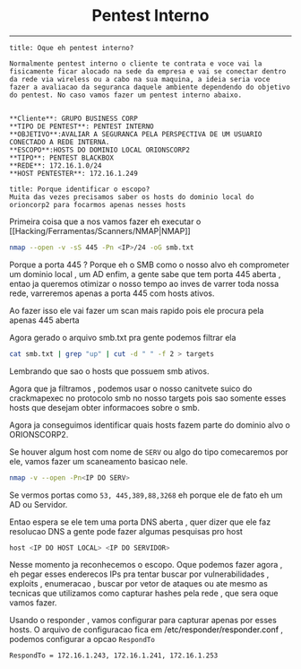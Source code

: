 <h1 align="center">Pentest Interno</h1>
<hr>

```ad-question
title: Oque eh pentest interno?

Normalmente pentest interno o cliente te contrata e voce vai la fisicamente ficar alocado na sede da empresa e vai se conectar dentro da rede via wireless ou a cabo na sua maquina, a ideia seria voce fazer a avaliacao da seguranca daquele ambiente dependendo do objetivo do pentest. No caso vamos fazer um pentest interno abaixo.
```

```ad-info

**Cliente**: GRUPO BUSINESS CORP
**TIPO DE PENTEST**: PENTEST INTERNO
**OBJETIVO**:AVALIAR A SEGURANCA PELA PERSPECTIVA DE UM USUARIO CONECTADO A REDE INTERNA.
**ESCOPO**:HOSTS DO DOMINIO LOCAL ORIONSCORP2
**TIPO**: PENTEST BLACKBOX
**REDE**: 172.16.1.0/24
**HOST PENTESTER**: 172.16.1.249
```

```ad-question
title: Porque identificar o escopo?
Muita das vezes precisamos saber os hosts do dominio local do orioncorp2 para focarmos apenas nesses hosts
```

Primeira coisa que a nos vamos fazer eh executar o [[Hacking/Ferramentas/Scanners/NMAP|NMAP]] 

```sh
nmap --open -v -sS 445 -Pn <IP>/24 -oG smb.txt
```

Porque a porta 445 ? Porque eh o SMB como o nosso alvo eh comprometer um dominio local , um AD enfim, a gente sabe que tem porta 445 aberta , entao ja queremos otimizar o nosso tempo ao inves de varrer toda nossa rede, varreremos apenas a porta 445 com hosts ativos.

Ao fazer isso ele vai fazer um scan mais rapido pois ele procura pela apenas 445 aberta

Agora gerado o arquivo smb.txt pra gente podemos filtrar ela

```sh
cat smb.txt | grep "up" | cut -d " " -f 2 > targets
```

Lembrando que sao o hosts que possuem smb ativos.

Agora que ja filtramos , podemos usar o nosso canitvete suico do <span style='color:var(--mk-color-red)'>crackmapexec</span> no protocolo <span style='color:var(--mk-color-teal)'>smb</span> no nosso <span style='color:var(--mk-color-orange)'>targets</span> pois sao somente esses hosts que desejam obter informacoes sobre o smb.

Agora ja conseguimos identificar quais hosts fazem parte do dominio alvo o <span style='color:var(--mk-color-yellow)'>ORIONSCORP2</span>. 

Se houver algum host com nome de `SERV` ou algo do tipo comecaremos por ele, vamos fazer um scaneamento basicao nele.

```sh
nmap -v --open -Pn<IP DO SERV>
```

Se vermos portas como `53, 445,389,88,3268` eh porque ele de fato eh um <span style='color:var(--mk-color-teal)'>AD</span> ou Servidor.

Entao espera se ele tem uma porta DNS aberta , quer dizer que ele faz resolucao DNS a gente pode fazer algumas pesquisas pro host

```sh
host <IP DO HOST LOCAL> <IP DO SERVIDOR>
```

Nesse momento ja reconhecemos o escopo. Oque podemos fazer agora , eh pegar esses enderecos IPs pra tentar buscar por vulnerabilidades , exploits , enumeracao , buscar por vetor de ataques ou ate mesmo as tecnicas que utilizamos como capturar hashes pela rede , que sera oque vamos fazer.

Usando o responder , vamos configurar para capturar apenas por esses hosts.
O arquivo de configuracao fica em <mark style='background:var(--mk-color-purple)'>/etc/responder/responder.conf</mark> , podemos configurar a opcao `RespondTo`

```
RespondTo = 172.16.1.243, 172.16.1.241, 172.16.1.253
```


